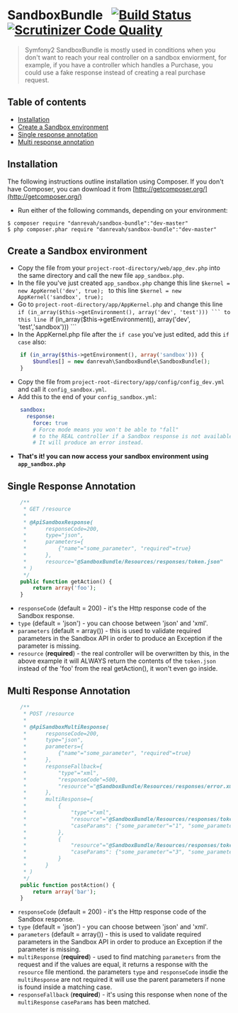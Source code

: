 # SandboxBundle &nbsp; [![Build Status](https://scrutinizer-ci.com/g/danrevah/SandboxBundle/badges/build.png?b=master)](https://scrutinizer-ci.com/g/danrevah/SandboxBundle/build-status/master) [![Scrutinizer Code Quality](https://scrutinizer-ci.com/g/danrevah/SandboxBundle/badges/quality-score.png?b=master)](https://scrutinizer-ci.com/g/danrevah/SandboxBundle/?branch=master)

> Symfony2 SandboxBundle
> is mostly used in conditions when you don't want to reach your real controller on a sandbox enviorment,
> for example, if you have a controller which handles a Purchase, 
> you could use a fake response instead of creating a real purchase request.


## Table of contents

 * [Installation](#installation)
 * [Create a Sandbox environment](#create-a-sandbox-environment)
 * [Single response annotation](#single-response-annotation)
 * [Multi response annotation](#multi-response-annotation)


## Installation

The following instructions outline installation using Composer. If you don't
have Composer, you can download it from [http://getcomposer.org/](http://getcomposer.org/)

 * Run either of the following commands, depending on your environment:

```
$ composer require "danrevah/sandbox-bundle":"dev-master" 
$ php composer.phar require "danrevah/sandbox-bundle":"dev-master"
```


## Create a Sandbox environment

* Copy the file from your `project-root-directory/web/app_dev.php` into the same directory and call the new file `app_sandbox.php`.
* In the file you've just created `app_sandbox.php` change this line `$kernel = new AppKernel('dev', true); ` to this line `$kernel = new AppKernel('sandbox', true); `
* Go to `project-root-directory/app/AppKernel.php` and change this line  `if (in_array($this->getEnvironment(), array('dev', 'test'))) ``` to this line `if (in_array($this->getEnvironment(), array('dev', 'test','sandbox'))) ```
* In the AppKernel.php file after the `if case` you've just edited, add this `if case` also:
```php
    if (in_array($this->getEnvironment(), array('sandbox'))) {
        $bundles[] = new danrevah\SandboxBundle\SandboxBundle();
    }
```
* Copy the file from `project-root-directory/app/config/config_dev.yml` and call it `config_sandbox.yml`.
* Add this to the end of your `config_sandbox.yml`:
```yml
    sandbox:
      response:
        force: true
        # Force mode means you won't be able to "fall"
        # to the REAL controller if a Sandbox response is not available.
        # It will produce an error instead.
```
* **That's it! you can now access your sandbox environment using `app_sandbox.php`**

## Single Response Annotation

```php
    /**
     * GET /resource
     *
     * @ApiSandboxResponse(
     *      responseCode=200,
     *      type="json",
     *      parameters={
     *          {"name"="some_parameter", "required"=true}
     *      },
     *      resource="@SandboxBundle/Resources/responses/token.json"
     * )
     */
    public function getAction() {
        return array('foo');
    }
```

* `responseCode` (default = 200) - it's the Http response code of the Sandbox response.
* `type` (default = 'json') - you can choose between 'json' and 'xml'.
* `parameters` (default = array()) - this is used to validate required parameters in the Sandbox API in order to produce an Exception if the parameter is missing.
* `resource` (**required**) - the real controller will be overwritten by this, in the above example it will ALWAYS return the contents of the `token.json` instead of the 'foo' from the real getAction(), it won't even go inside.


## Multi Response Annotation

```php
    /**
     * POST /resource
     *
     * @ApiSandboxMultiResponse(
     *      responseCode=200,
     *      type="json",
     *      parameters={
     *          {"name"="some_parameter", "required"=true}
     *      },
     *      responseFallback={
     *          "type"="xml",
     *          "responseCode"=500,
     *          "resource"="@SandboxBundle/Resources/responses/error.xml"
     *      },
     *      multiResponse={
     *          {
     *              "type"="xml",
     *              "resource"="@SandboxBundle/Resources/responses/token.xml",
     *              "caseParams": {"some_parameter"="1", "some_parameter2"="2"}
     *          },
     *          {
     *              "resource"="@SandboxBundle/Resources/responses/token.json",
     *              "caseParams": {"some_parameter"="3", "some_parameter2"="4"}
     *          }
     *      }
     * )
     */
    public function postAction() {
        return array('bar');
    }
```

* `responseCode` (default = 200) - it's the Http response code of the Sandbox response.
* `type` (default = 'json') - you can choose between 'json' and 'xml'.
* `parameters` (default = array()) - this is used to validate required parameters in the Sandbox API in order to produce an Exception if the parameter is missing.
* `multiResponse` (**required**) - used to find matching `parameters` from the request and if the values are equal, it returns a response with the `resource` file mentiond. the parameters `type` and `responseCode` insdie the `multiResponse` are not required it will use the parent parameters if none is found inside a matching case.
* `responseFallback` (**required**) - it's using this response when none of the `multiResponse` `caseParams` has been matched.


